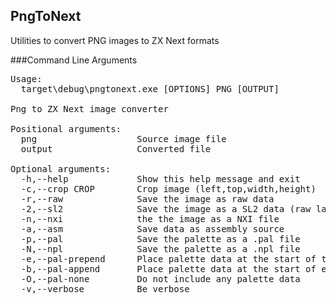 ## PngToNext
Utilities to convert PNG images to ZX Next formats

###Command Line Arguments

<pre>
Usage:
  target\debug\pngtonext.exe [OPTIONS] PNG [OUTPUT]

Png to ZX Next image converter

Positional arguments:
  png                   Source image file
  output                Converted file

Optional arguments:
  -h,--help             Show this help message and exit
  -c,--crop CROP        Crop image (left,top,width,height)
  -r,--raw              Save the image as raw data
  -2,--sl2              Save the image as a SL2 data (raw layer 2 image data)
  -n,--nxi              the the image as a NXI file
  -a,--asm              Save data as assembly source
  -p,--pal              Save the palette as a .pal file
  -N,--npl              Save the palette as a .npl file
  -e,--pal-prepend      Place palette data at the start of the file
  -b,--pal-append       Place palette data at the start of end file
  -O,--pal-none         Do not include any palette data
  -v,--verbose          Be verbose
</pre>